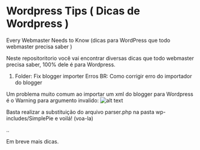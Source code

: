 # Wordpress Tips ( Dicas de Wordpress )
 Every Webmaster Needs to Know (dicas para WordPress que todo webmaster precisa saber )

Neste repositoritorio você vai encontrar diversas dicas que todo webmaster precisa saber, 100% dele é para Wordpress.

1. Folder: Fix blogger importer Erros
BR: Como corrigir erro do importador do blogger

Um problema muito comum ao importar um xml do blogger para Wordpress é o Warning para argumento invalido:
![alt text](Fix_Blogger_Importer_Errors/ignore-imagens-for-readme/wordpress-tips-blogger-importer-1.png)

Basta realizar a substituição do arquivo parser.php na pasta wp-includes/SimplePie e voilá! (voa-la)

..

Em breve mais dicas.
